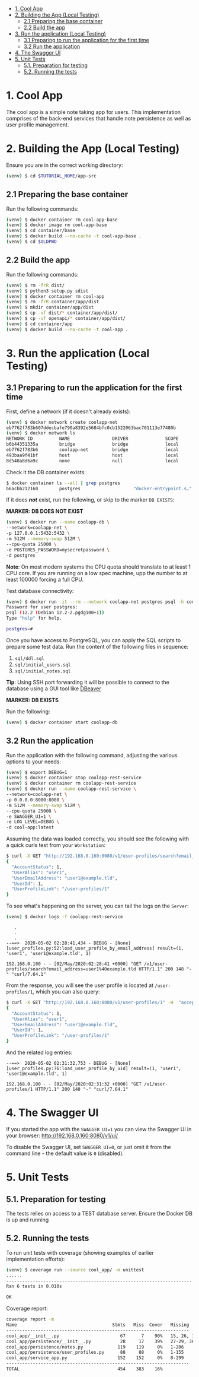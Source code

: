 
- [1. Cool App](#1-cool-app)
- [2. Building the App (Local Testing)](#2-building-the-app-local-testing)
  - [2.1 Preparing the base container](#21-preparing-the-base-container)
  - [2.2 Build the app](#22-build-the-app)
- [3. Run the application (Local Testing)](#3-run-the-application-local-testing)
  - [3.1 Preparing to run the application for the first time](#31-preparing-to-run-the-application-for-the-first-time)
  - [3.2 Run the application](#32-run-the-application)
- [4. The Swagger UI](#4-the-swagger-ui)
- [5. Unit Tests](#5-unit-tests)
  - [5.1. Preparation for testing](#51-preparation-for-testing)
  - [5.2. Running the tests](#52-running-the-tests)

# 1. Cool App

The cool app is a simple note taking app for users. This implementation comprises of the back-end services that handle note persistence as well as user profile management.

# 2. Building the App (Local Testing)

Ensure you are in the correct working directory:

```bash
(venv) $ cd $TUTORIAL_HOME/app-src
```

## 2.1 Preparing the base container

Run the following commands:

```bash
(venv) $ docker container rm cool-app-base
(venv) $ docker image rm cool-app-base
(venv) $ cd container/base
(venv) $ docker build --no-cache -t cool-app-base .
(venv) $ cd $OLDPWD
```

## 2.2 Build the app

Run the following commands:

```bash
(venv) $ rm -frR dist/
(venv) $ python3 setup.py sdist
(venv) $ docker container rm cool-app
(venv) $ rm -frR container/app/dist
(venv) $ mkdir container/app/dist
(venv) $ cp -vf dist/* container/app/dist/
(venv) $ cp -vf openapi/* container/app/dist/
(venv) $ cd container/app
(venv) $ docker build --no-cache -t cool-app .
```

# 3. Run the application (Local Testing)

## 3.1 Preparing to run the application for the first time

First, define a network (if it doesn't already exists):

```bash
(venv) $ docker network create coolapp-net
eb7762f783b607ddecbafe790a8392e5684bfc0cb1522063bac701113e77480b
(venv) $ docker network ls
NETWORK ID          NAME                DRIVER              SCOPE
b6b44351335a        bridge              bridge              local
eb7762f783b6        coolapp-net         bridge              local
493baa9f41bf        host                host                local
8d548a8d6a9c        none                null                local
```

Check it the DB container exists:

```bash
$ docker container ls --all | grep postgres
b6acbb212160        postgres                    "docker-entrypoint.s…"    6 days ago          Exited (137) 3 days ago                                                        coolapp-db
```

If it does **_not_** exist, run the following, or skip to the marker `DB EXISTS`:

__MARKER: DB DOES NOT EXIST__

```bash
(venv) $ docker run --name coolapp-db \
--network=coolapp-net \
-p 127.0.0.1:5432:5432 \
-m 512M --memory-swap 512M \
--cpu-quota 25000 \
-e POSTGRES_PASSWORD=mysecretpassword \
-d postgres
```

__Note__: On most modern systems the CPU quota should translate to at least 1 CPU core. If you are running on a low spec machine, upp the number to at least 100000 forcing a full CPU.

Test database connectivity:

```bash
(venv) $ docker run -it --rm --network coolapp-net postgres psql -h coolapp-db -U postgres
Password for user postgres: 
psql (12.2 (Debian 12.2-2.pgdg100+1))
Type "help" for help.

postgres=# 
```

Once you have access to PostgreSQL, you can apply the SQL scripts to prepare some test data. Run the content of the following files in sequence:

1. `sql/ddl.sql`
2. `sql/initial_users.sql`
3. `sql/initial_notes.sql`

__Tip__: Using SSH port forwarding it will be possible to connect to the database using a GUI tool like [DBeaver](https://dbeaver.io/)

__MARKER: DB EXISTS__

Run the following:

```bash
(venv) $ docker container start coolapp-db
```

## 3.2 Run the application

Run the application with the following command, adjusting the various options to your needs:

```bash
(venv) $ export DEBUG=1
(venv) $ docker container stop coolapp-rest-service
(venv) $ docker container rm coolapp-rest-service
(venv) $ docker run --name coolapp-rest-service \
--network=coolapp-net \
-p 0.0.0.0:8080:8080 \
-m 512M --memory-swap 512M \
--cpu-quota 25000 \
-e SWAGGER_UI=1 \
-e LOG_LEVEL=DEBUG \
-d cool-app:latest
```

Assuming the data was loaded correctly, you should see the following with a quick curls test from your `Workstation`:

```bash
$ curl -X GET "http://192.168.0.160:8080/v1/user-profiles/search?email_address=user1%40example.tld" -H  "accept: application/json"
{
  "AccountStatus": 1,
  "UserAlias": "user1",
  "UserEmailAddress": "user1@example.tld",
  "UserId": 1,
  "UserProfileLink": "/user-profiles/1"
}
```

To see what's happening on the server, you can tail the logs on the `Server`:

```bash
(venv) $ docker logs -f coolapp-rest-service
```

```text
   .
   .
   .
--==>  2020-05-02 02:28:41,434 - DEBUG - [None] [user_profiles.py:52:load_user_profile_by_email_address] result=(1, 'user1', 'user1@example.tld', 1)

192.168.0.100 - - [02/May/2020:02:28:41 +0000] "GET /v1/user-profiles/search?email_address=user1%40example.tld HTTP/1.1" 200 148 "-" "curl/7.64.1"
```

From the response, you will see the user profile is located at `/user-profiles/1`, which you can also query:

```bash
$ curl -X GET "http://192.168.0.160:8080/v1/user-profiles/1" -H  "accept: application/json"
{
  "AccountStatus": 1,
  "UserAlias": "user1",
  "UserEmailAddress": "user1@example.tld",
  "UserId": 1,
  "UserProfileLink": "/user-profiles/1"
}
```

And the related log entries:

```text
--==>  2020-05-02 02:31:32,753 - DEBUG - [None] [user_profiles.py:76:load_user_profile_by_uid] result=(1, 'user1', 'user1@example.tld', 1)

192.168.0.100 - - [02/May/2020:02:31:32 +0000] "GET /v1/user-profiles/1 HTTP/1.1" 200 148 "-" "curl/7.64.1"
```

# 4. The Swagger UI

If you started the app with the `SWAGGER_UI=1` you can view the Swagger UI in your browser: http://192.168.0.160:8080/v1/ui/

To disable the Swagger UI, set `SWAGGER_UI=0`, or just omit it from the command line - the default value is `0` (disabled).

# 5. Unit Tests

## 5.1. Preparation for testing

The tests relies on access to a TEST database server. Ensure the Docker DB is up and running

## 5.2. Running the tests

To run unit tests with coverage (showing examples of earlier implementation efforts):

```bash
(venv) $ coverage run --source cool_app/ -m unittest
......
----------------------------------------------------------------------
Ran 6 tests in 0.010s

OK
```

Coverage report:

```bash
coverage report -m 
Name                                    Stmts   Miss  Cover   Missing
---------------------------------------------------------------------
cool_app/__init__.py                       67      7    90%   15, 26, 105, 131, 154, 178, 215
cool_app/persistence/__init__.py           28     17    39%   27-29, 36-51
cool_app/persistence/notes.py             119    119     0%   1-206
cool_app/persistence/user_profiles.py      88     88     0%   1-155
cool_app/service_app.py                   152    152     0%   8-299
---------------------------------------------------------------------
TOTAL                                     454    383    16%
```

